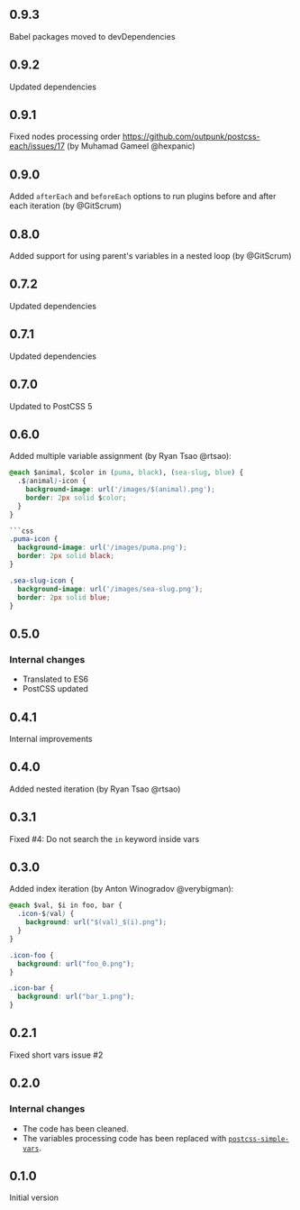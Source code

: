 ## 0.9.3
Babel packages moved to devDependencies

## 0.9.2
Updated dependencies

## 0.9.1
Fixed nodes processing order https://github.com/outpunk/postcss-each/issues/17 (by Muhamad Gameel @hexpanic)

## 0.9.0
Added `afterEach` and `beforeEach` options to run plugins before and after each iteration (by @GitScrum)

## 0.8.0
Added support for using parent's variables in a nested loop (by @GitScrum)

## 0.7.2
Updated dependencies

## 0.7.1
Updated dependencies

## 0.7.0
Updated to PostCSS 5

## 0.6.0
Added multiple variable assignment (by Ryan Tsao @rtsao):

```css
@each $animal, $color in (puma, black), (sea-slug, blue) {
  .$(animal)-icon {
    background-image: url('/images/$(animal).png');
    border: 2px solid $color;
  }
}

```css
.puma-icon {
  background-image: url('/images/puma.png');
  border: 2px solid black;  
}

.sea-slug-icon {
  background-image: url('/images/sea-slug.png');
  border: 2px solid blue;
}
```

## 0.5.0
### Internal changes
* Translated to ES6
* PostCSS updated

## 0.4.1
Internal improvements

## 0.4.0
Added nested iteration (by Ryan Tsao @rtsao)

## 0.3.1
Fixed #4: Do not search the `in` keyword inside vars

## 0.3.0
Added index iteration (by Anton Winogradov @verybigman):

```css
@each $val, $i in foo, bar {
  .icon-$(val) {
    background: url("$(val)_$(i).png");
  }
}
```

```css
.icon-foo {
  background: url("foo_0.png");
}

.icon-bar {
  background: url("bar_1.png");
}
```

## 0.2.1
Fixed short vars issue #2

## 0.2.0
### Internal changes
* The code has been cleaned.
* The variables processing code has been replaced with [`postcss-simple-vars`].

[`postcss-simple-vars`]: https://github.com/postcss/postcss-simple-vars

## 0.1.0
Initial version
